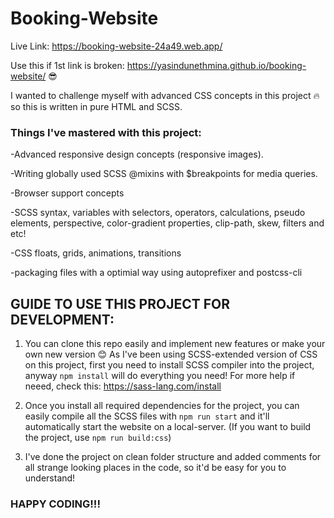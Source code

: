 # Booking-Website

Live Link: https://booking-website-24a49.web.app/

Use this if 1st link is broken: https://yasindunethmina.github.io/booking-website/ 😎

I wanted to challenge myself with advanced CSS concepts in this project 🔥 so this is written in pure HTML and SCSS.

### Things I've mastered with this project:

-Advanced responsive design concepts (responsive images).

-Writing globally used SCSS @mixins with $breakpoints for media queries.

-Browser support concepts

-SCSS syntax, variables with selectors, operators, calculations, pseudo elements, perspective, color-gradient properties, clip-path, skew, filters and etc!

-CSS floats, grids, animations, transitions

-packaging files with a optimial way using autoprefixer and postcss-cli

## GUIDE TO USE THIS PROJECT FOR DEVELOPMENT:

1. You can clone this repo easily and implement new features or make your own new version 😊 As I've been using SCSS-extended version of CSS on this project, first you need to install SCSS compiler into the project, anyway ``` npm install ``` will do everything you need! For more help if neeed, check this: https://sass-lang.com/install

2. Once you install all required dependencies for the project, you can easily compile all the SCSS files with ``` npm run start ``` and it'll automatically start the website on a local-server. (If you want to build the project, use ```npm run build:css```)

3. I've done the project on clean folder structure and added comments for all strange looking places in the code, so it'd be easy for you to understand!

### HAPPY CODING!!!

